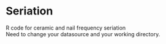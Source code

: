 # Seriation
R code for ceramic and nail frequency seriation </br>
Need to change your datasource and your working directory.
